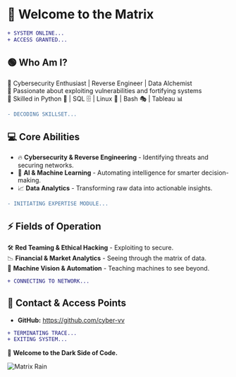 # 👾 Welcome to the Matrix

```diff
+ SYSTEM ONLINE...
+ ACCESS GRANTED...
```

## 🟢 Who Am I?
🔹 Cybersecurity Enthusiast | Reverse Engineer | Data Alchemist  
🔹 Passionate about exploiting vulnerabilities and fortifying systems  
🔹 Skilled in Python 🐍 | SQL 🗄️ | Linux 🐧 | Bash 🎭 | Tableau 📊  

```diff
- DECODING SKILLSET...
```
## 💻 Core Abilities
- 🔥 **Cybersecurity & Reverse Engineering** - Identifying threats and securing networks.
- 🧠 **AI & Machine Learning** - Automating intelligence for smarter decision-making.
- 📈 **Data Analytics** - Transforming raw data into actionable insights.

```diff
- INITIATING EXPERTISE MODULE...
```
## ⚡ Fields of Operation
🛠 **Red Teaming & Ethical Hacking** - Exploiting to secure.  
📉 **Financial & Market Analytics** - Seeing through the matrix of data.  
🔬 **Machine Vision & Automation** - Teaching machines to see beyond.  

```diff
+ CONNECTING TO NETWORK...
```
## 📡 Contact & Access Points
- **GitHub:** https://github.com/cyber-vv


```diff
+ TERMINATING TRACE...
+ EXITING SYSTEM...
```

🚀 **Welcome to the Dark Side of Code.**

![Matrix Rain](https://jollycontrarian.com/images/7/70/Matrix_rain.gif)

